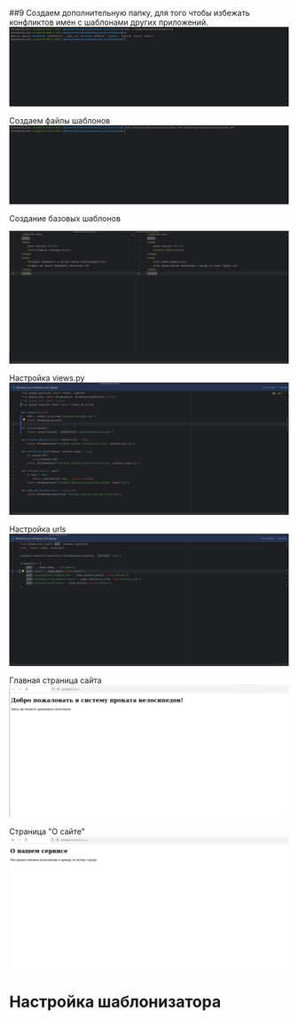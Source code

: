 ##9
Создаем дополнительную папку, для того чтобы избежать конфликтов имен с шаблонами других приложений.
![1](screen/1.png)

Создаем файлы шаблонов
![2](screen/2.png)

Создание базовых шаблонов

![3](screen/3.png)

Настройка views.py
![4](screen/4.png)

Настройка urls
![4.1](screen/4.1.png)

Главная страница сайта
![5](screen/5.png)

Страница "О сайте"
![5.1](screen/5.1.png)

<h1>Настройка шаблонизатора<h1>

